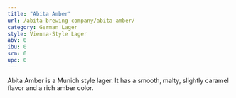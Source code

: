 ```yaml
---
title: "Abita Amber"
url: /abita-brewing-company/abita-amber/
category: German Lager
style: Vienna-Style Lager
abv: 0
ibu: 0
srm: 0
upc: 0
---
```

Abita Amber is a Munich style lager. It has a smooth, malty, slightly caramel flavor and a rich amber color.
